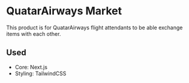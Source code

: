 # QuatarAirways Market

This product is for QuatarAirways flight attendants to be able exchange items with each other.

## Used

- Core: Next.js
- Styling: TailwindCSS
